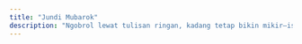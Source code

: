 ```yaml
---
title: "Jundi Mubarok"
description: "Ngobrol lewat tulisan ringan, kadang tetap bikin mikir—isi cerita sehari-hari, hal receh, dan renungan santai yang relate banget."
---
```

